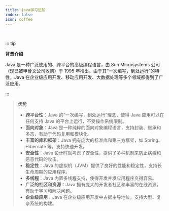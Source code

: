```yaml
---
title: java学习进阶
index: false
icon: coffee
---
```


<br/>


::: tip

**背景介绍**

Java 是一种广泛使用的、跨平台的高级编程语言，由 Sun Microsystems 公司（现已被甲骨文公司收购）于 1995 年推出。由于其“一次编写，到处运行”的特性，Java 在企业级应用开发、移动应用开发、大数据处理等多个领域都得到了广泛应用。

:::

>**优势**
> 
> - **跨平台性**：Java 的“一次编写，到处运行”理念，使得 Java 应用可以在任何支持 Java 的平台上运行，不受操作系统限制。
> - **面向对象**：Java 是一种纯粹的面向对象编程语言，支持封装、继承和多态，有助于代码复用和模块化。
> - **丰富的库和框架**：Java 拥有庞大的标准库和第三方框架，如 Spring、Hibernate 等，支持快速开发。
> - **安全性**：Java 设计时就考虑了安全性，提供了多种机制来防止病毒和恶意代码的攻击。
> - **稳定性**：Java 的虚拟机（JVM）提供了良好的性能和稳定性，支持长生命周期的应用程序。
> - **多线程**：Java 内置多线程支持，使得开发并发应用程序变得容易。
> - **广泛的社区和资源**：Java 拥有庞大的开发者社区和丰富的在线资源，有助于学习和解决问题。
> - **企业级应用**：Java 在企业级应用开发中占据主导地位，支持大型、复杂系统的构建。